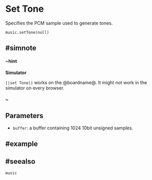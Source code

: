 # Set Tone

Specifies the PCM sample used to generate tones.

```sig
music.setTone(null)
```

## #simnote
#### ~hint
**Simulator**

``||set Tone||`` works on the @boardname@. It might not work in the simulator on every browser.
#### ~

## Parameters

* ``buffer``: a buffer containing 1024 10bit unsigned samples.

## #example

## #seealso

```package
music
```